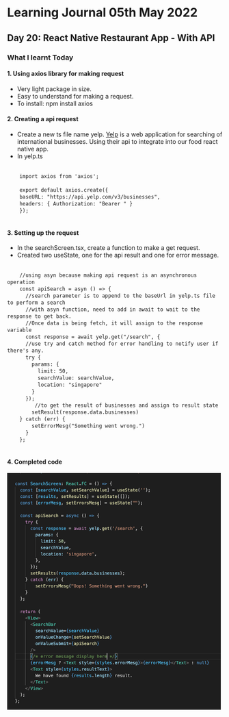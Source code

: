 <h1>Learning Journal 05th May 2022</h1>
<h2>Day 20: React Native Restaurant App - With API</h2>
<h3>What I learnt Today</h3>
<h4>1. Using axios library for making request</h4>
<ul>
  <li>Very light package in size.</li>
  <li>Easy to understand for making a request.</li>
  <li>To install: npm install axios</li>
</ul>
<h4>2. Creating a api request</h4>
<ul>
  <li>Create a new ts file name yelp. <a href="https://www.yelp.com">Yelp</a> is a web application for searching of international businesses. Using their api to integrate into our food react native app.</li>
  <li>In yelp.ts</li>
</ul>

<pre>
  <code>
    import axios from 'axios';

    export default axios.create({
    baseURL: "https://api.yelp.com/v3/businesses",
    headers: { Authorization: "Bearer <apikey>" }
    }); 
  </code>
</pre>

<h4>3. Setting up the request</h4>
<ul>
  <li>In the searchScreen.tsx, create a function to make a get request.</li>
  <li>Created two useState, one for the api result and one for error message.</li>
</ul>

<pre>
  <code>
    //using asyn because making api request is an asynchronous operation
    const apiSearch = asyn () => {
      //search parameter is to append to the baseUrl in yelp.ts file to perform a search
      //with asyn function, need to add in await to wait to the response to get back.
      //Once data is being fetch, it will assign to the response variable
      const response = await yelp.get("/search", {
      //use try and catch method for error handling to notify user if there's any.
      try {
        params: {
          limit: 50,
          searchValue: searchValue,
          location: "singapore"
        }
      });
         //to get the result of businesses and assign to result state
        setResult(response.data.businesses)
    } catch (err) {
        setErrorMesg("Something went wrong.")
      }
    };
  </code>
</pre>

<h4>4. Completed code</h4>
<img src="https://github.com/janson-gan/react-native-training/blob/main/images/Screenshot%202022-05-05%20at%204.42.00%20PM.png" width="500" />
